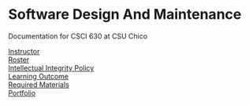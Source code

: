 # Software Design And Maintenance
Documentation for CSCI 630 at CSU Chico

[Instructor](Instructor.md)<br>
[Roster](roster.md) <br>
[Intellectual Integrity Policy](Integrity_Policy.md)<br>
[Learning Outcome](learning-outcome.md)<br>
[Required Materials](requiredMaterials.md)<br>
[Portfolio](portfolio/README.md)<br>
